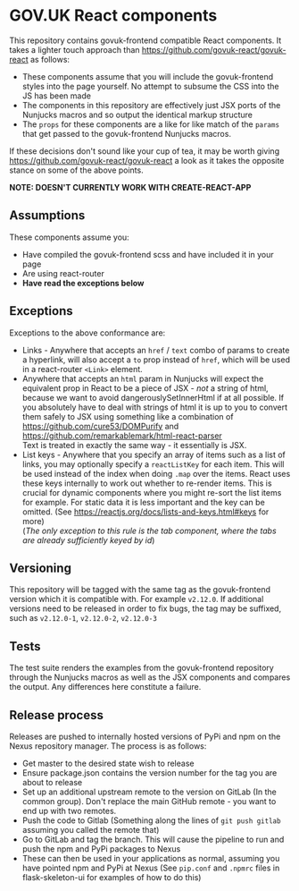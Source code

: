 # GOV.UK React components

This repository contains govuk-frontend compatible React components. It takes a lighter touch approach than https://github.com/govuk-react/govuk-react as follows:

- These components assume that you will include the govuk-frontend styles into the page yourself. No attempt to subsume the CSS into the JS has been made
- The components in this repository are effectively just JSX ports of the Nunjucks macros and so output the identical markup structure
- The `props` for these components are a like for like match of the `params` that get passed to the govuk-frontend Nunjucks macros.

If these decisions don't sound like your cup of tea, it may be worth giving https://github.com/govuk-react/govuk-react a look as it takes the opposite stance on some of the above points.

**NOTE: DOESN'T CURRENTLY WORK WITH CREATE-REACT-APP**

## Assumptions

These components assume you:

- Have compiled the govuk-frontend scss and have included it in your page
- Are using react-router
- **Have read the exceptions below**

## Exceptions

Exceptions to the above conformance are:

- Links - Anywhere that accepts an `href` / `text` combo of params to create a hyperlink, will also accept a `to` prop instead of `href`, which will be used in a react-router `<Link>` element.
- Anywhere that accepts an `html` param in Nunjucks will expect the equivalent prop in React to be a piece of JSX - _not_ a string of html, because we want to avoid dangerouslySetInnerHtml if at all possible. If you absolutely have to deal with strings of html it is up to you to convert them safely to JSX using something like a combination of https://github.com/cure53/DOMPurify and https://github.com/remarkablemark/html-react-parser  
  Text is treated in exactly the same way - it essentially is JSX.
- List keys - Anywhere that you specify an array of items such as a list of links, you may optionally specify a `reactListKey` for each item. This will be used instead of the index when doing `.map` over the items. React uses these keys internally to work out whether to re-render items. This is crucial for dynamic components where you might re-sort the list items for example. For static data it is less important and the key can be omitted. (See https://reactjs.org/docs/lists-and-keys.html#keys for more)  
  (_The only exception to this rule is the tab component, where the tabs are already sufficiently keyed by id_)
  

## Versioning

This repository will be tagged with the same tag as the govuk-frontend version which it is compatible with. For example `v2.12.0`. If additional versions need to be released in order to fix bugs, the tag may be suffixed, such as `v2.12.0-1`, `v2.12.0-2`, `v2.12.0-3`

## Tests

The test suite renders the examples from the govuk-frontend repository through the Nunjucks macros as well as the JSX components and compares the output. Any differences here constitute a failure.

## Release process

Releases are pushed to internally hosted versions of PyPi and npm on the Nexus repository manager. The process is as follows:

- Get master to the desired state wish to release
- Ensure package.json contains the version number for the tag you are about to release
- Set up an additional upstream remote to the version on GitLab (In the common group). Don't replace the main GitHub remote - you want to end up with two remotes.
- Push the code to Gitlab (Something along the lines of `git push gitlab` assuming you called the remote that)
- Go to GitLab and tag the branch. This will cause the pipeline to run and push the npm and PyPi packages to Nexus
- These can then be used in your applications as normal, assuming you have pointed npm and PyPi at Nexus (See `pip.conf` and `.npmrc` files in flask-skeleton-ui for examples of how to do this)
